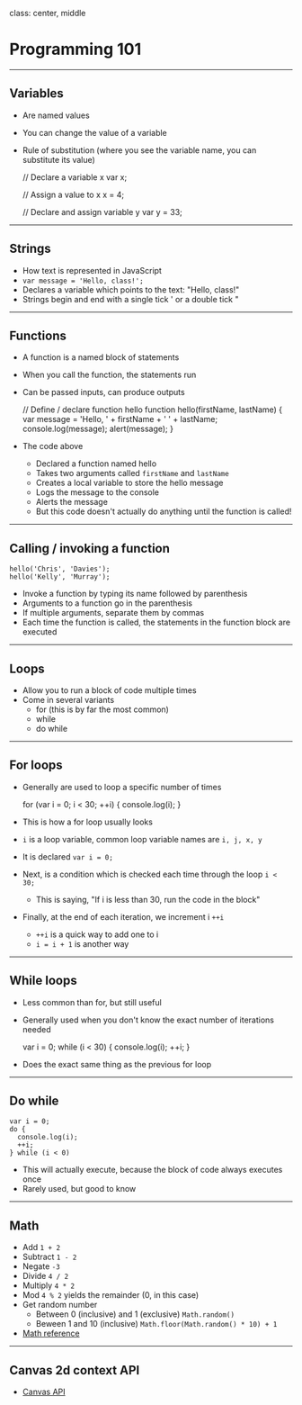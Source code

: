class: center, middle

# Programming 101

---

## Variables

- Are named values
- You can change the value of a variable
- Rule of substitution (where you see the variable name, you can substitute its value)

    // Declare a variable x
    var x;

    // Assign a value to x
    x = 4;

    // Declare and assign variable y
    var y = 33;

---

## Strings

- How text is represented in JavaScript
- `var message = 'Hello, class!';`
- Declares a variable which points to the text: "Hello, class!"
- Strings begin and end with a single tick ' or a double tick "

---

## Functions

- A function is a named block of statements
- When you call the function, the statements run
- Can be passed inputs, can produce outputs

    // Define / declare function hello
    function hello(firstName, lastName) {
      var message = 'Hello, ' + firstName + ' ' + lastName;
      console.log(message);
      alert(message);
    }

- The code above
  - Declared a function named hello
  - Takes two arguments called `firstName` and `lastName`
  - Creates a local variable to store the hello message
  - Logs the message to the console
  - Alerts the message
  - But this code doesn't actually do anything until the function is called!

---

## Calling / invoking a function

    hello('Chris', 'Davies');
    hello('Kelly', 'Murray');

- Invoke a function by typing its name followed by parenthesis
- Arguments to a function go in the parenthesis
- If multiple arguments, separate them by commas
- Each time the function is called, the statements in the function block are executed

---

## Loops

- Allow you to run a block of code multiple times
- Come in several variants
  - for (this is by far the most common)
  - while
  - do while

---

## For loops

- Generally are used to loop a specific number of times

    for (var i = 0; i < 30; ++i) {
      console.log(i);
    }

- This is how a for loop usually looks
- `i` is a loop variable, common loop variable names are `i, j, x, y`
- It is declared `var i = 0;`
- Next, is a condition which is checked each time through the loop `i < 30;`
  - This is saying, "If i is less than 30, run the code in the block"
- Finally, at the end of each iteration, we increment i `++i`
  - `++i` is a quick way to add one to i
  - `i = i + 1` is another way

---

## While loops

- Less common than for, but still useful
- Generally used when you don't know the exact number of iterations needed

    var i = 0;
    while (i < 30) {
      console.log(i);
      ++i;
    }

- Does the exact same thing as the previous for loop

---

## Do while

    var i = 0;
    do {
      console.log(i);
      ++i;
    } while (i < 0)

- This will actually execute, because the block of code always executes once
- Rarely used, but good to know

---

## Math

- Add `1 + 2`
- Subtract `1 - 2`
- Negate `-3`
- Divide `4 / 2`
- Multiply `4 * 2`
- Mod `4 % 2` yields the remainder (0, in this case)
- Get random number
  - Between 0 (inclusive) and 1 (exclusive) `Math.random()`
  - Beween 1 and 10 (inclusive) `Math.floor(Math.random() * 10) + 1`
- [Math reference](https://developer.mozilla.org/en-US/docs/Web/JavaScript/Reference/Global_Objects/Math)

---

## Canvas 2d context API

- [Canvas API](https://developer.mozilla.org/en-US/docs/Web/API/CanvasRenderingContext2D#Paths)
